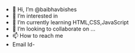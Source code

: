 - 👋 Hi, I’m @baibhavbishes
- 👀 I’m interested in 
- 🌱 I’m currently learning HTML,CSS,JavaScript
- 💞️ I’m looking to collaborate on ...
- 📫 How to reach me
- Email Id-

<!---
baibhavbishes/baibhavbishes is a ✨ special ✨ repository because its `README.md` (this file) appears on your GitHub profile.
You can click the Preview link to take a look at your changes.
--->
